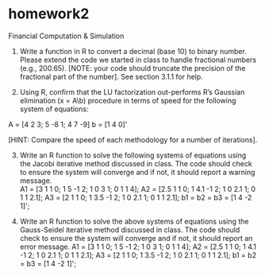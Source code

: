 # homework2
Financial Computation &amp; Simulation


1.	Write a function in R to convert a decimal (base 10) to binary number.  Please extend the code we started in class to handle fractional numbers (e.g., 200.65).  [NOTE: your code should truncate the precision of the fractional part of the number].  See section 3.1.1 for help.

2.	Using R, confirm that the LU factorization out-performs R’s Gaussian elimination (x = A\b) procedure in terms of speed for the following system of equations:

A = [4 2 3; 5 -8 1; 4 7 -9]
b = [1 4 0]’

[HINT: Compare the speed of each methodology for a number of iterations].   

3.	Write an R function to solve the following systems of equations using the Jacobi iterative method discussed in class.  The code should check to ensure the system will converge and if not, it should report a warning message.  
A1 = [3 1 1 0; 1 5 -1 2; 1 0 3 1; 0 1 1 4];
A2 = [2.5 1 1 0; 1 4.1 -1 2; 1 0 2.1 1; 0 1 1 2.1];
A3 = [2 1 1 0; 1 3.5 -1 2; 1 0 2.1 1; 0 1 1 2.1];
b1 = b2 = b3 = [1 4 -2 1]';


4.	Write an R function to solve the above systems of equations using the Gauss-Seidel iterative method discussed in class.  The code should check to ensure the system will converge and if not, it should report an error message.
A1 = [3 1 1 0; 1 5 -1 2; 1 0 3 1; 0 1 1 4];
A2 = [2.5 1 1 0; 1 4.1 -1 2; 1 0 2.1 1; 0 1 1 2.1];
A3 = [2 1 1 0; 1 3.5 -1 2; 1 0 2.1 1; 0 1 1 2.1];
b1 = b2 = b3 = [1 4 -2 1]';


